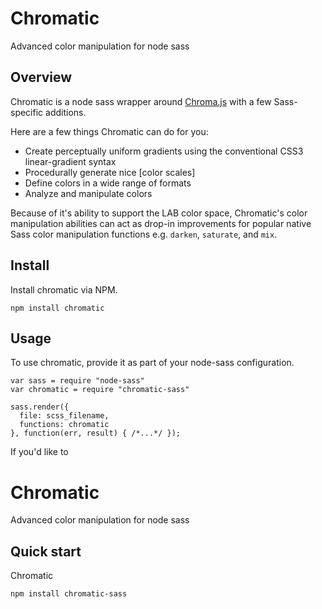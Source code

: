 # Chromatic
Advanced color manipulation for node sass

## Overview
Chromatic is a node sass wrapper around [Chroma.js](https://github.com/gka/chroma.js/) with a few Sass-specific additions.

Here are a few things Chromatic can do for you:

- Create perceptually uniform gradients using the conventional CSS3 linear-gradient syntax
- Procedurally generate nice [color scales]
- Define colors in a wide range of formats
- Analyze and manipulate colors

Because of it's ability to support the LAB color space, Chromatic's color manipulation abilities can act as drop-in improvements for popular native Sass color manipulation functions e.g. `darken`, `saturate`, and `mix`.


## Install
Install chromatic via NPM.

```
npm install chromatic
```

## Usage
To use chromatic, provide it as part of your node-sass configuration.

```
var sass = require "node-sass"
var chromatic = require "chromatic-sass"

sass.render({
  file: scss_filename,
  functions: chromatic
}, function(err, result) { /*...*/ });
```
If you'd like to





# Chromatic
Advanced color manipulation for node sass

## Quick start
Chromatic

```
npm install chromatic-sass

